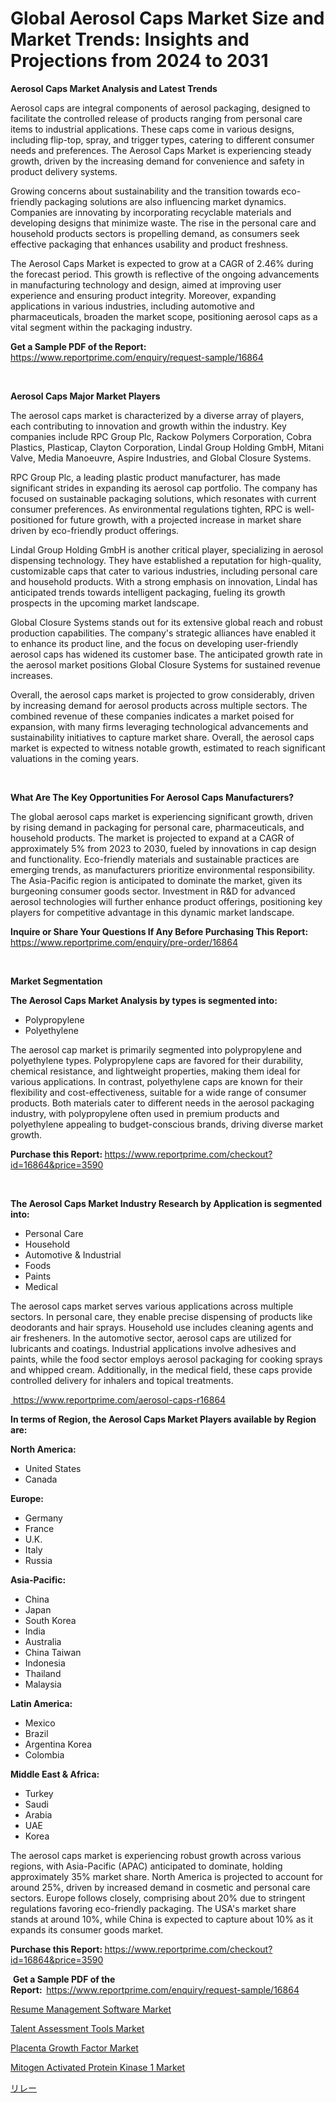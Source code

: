 <p><h1>Global Aerosol Caps Market Size and Market Trends: Insights and Projections from 2024 to 2031</h1></p><p><strong>Aerosol Caps Market Analysis and Latest Trends</strong></p>
<p><p>Aerosol caps are integral components of aerosol packaging, designed to facilitate the controlled release of products ranging from personal care items to industrial applications. These caps come in various designs, including flip-top, spray, and trigger types, catering to different consumer needs and preferences. The Aerosol Caps Market is experiencing steady growth, driven by the increasing demand for convenience and safety in product delivery systems. </p><p>Growing concerns about sustainability and the transition towards eco-friendly packaging solutions are also influencing market dynamics. Companies are innovating by incorporating recyclable materials and developing designs that minimize waste. The rise in the personal care and household products sectors is propelling demand, as consumers seek effective packaging that enhances usability and product freshness.</p><p>The Aerosol Caps Market is expected to grow at a CAGR of 2.46% during the forecast period. This growth is reflective of the ongoing advancements in manufacturing technology and design, aimed at improving user experience and ensuring product integrity. Moreover, expanding applications in various industries, including automotive and pharmaceuticals, broaden the market scope, positioning aerosol caps as a vital segment within the packaging industry.</p></p>
<p><strong>Get a Sample PDF of the Report:&nbsp;</strong> <a href="https://www.reportprime.com/enquiry/request-sample/16864?utm_campaign=1082&utm_medium=2&utm_source=Github&utm_content=ia&utm_term=24112024&utm_id=aerosol-caps">https://www.reportprime.com/enquiry/request-sample/16864</a></p>
<p>&nbsp;</p>
<p><strong>Aerosol Caps Major Market Players</strong></p>
<p><p>The aerosol caps market is characterized by a diverse array of players, each contributing to innovation and growth within the industry. Key companies include RPC Group Plc, Rackow Polymers Corporation, Cobra Plastics, Plasticap, Clayton Corporation, Lindal Group Holding GmbH, Mitani Valve, Media Manoeuvre, Aspire Industries, and Global Closure Systems. </p><p>RPC Group Plc, a leading plastic product manufacturer, has made significant strides in expanding its aerosol cap portfolio. The company has focused on sustainable packaging solutions, which resonates with current consumer preferences. As environmental regulations tighten, RPC is well-positioned for future growth, with a projected increase in market share driven by eco-friendly product offerings.</p><p>Lindal Group Holding GmbH is another critical player, specializing in aerosol dispensing technology. They have established a reputation for high-quality, customizable caps that cater to various industries, including personal care and household products. With a strong emphasis on innovation, Lindal has anticipated trends towards intelligent packaging, fueling its growth prospects in the upcoming market landscape.</p><p>Global Closure Systems stands out for its extensive global reach and robust production capabilities. The company's strategic alliances have enabled it to enhance its product line, and the focus on developing user-friendly aerosol caps has widened its customer base. The anticipated growth rate in the aerosol market positions Global Closure Systems for sustained revenue increases.</p><p>Overall, the aerosol caps market is projected to grow considerably, driven by increasing demand for aerosol products across multiple sectors. The combined revenue of these companies indicates a market poised for expansion, with many firms leveraging technological advancements and sustainability initiatives to capture market share. Overall, the aerosol caps market is expected to witness notable growth, estimated to reach significant valuations in the coming years.</p></p>
<p>&nbsp;</p>
<p><strong>What Are The Key Opportunities For Aerosol Caps Manufacturers?</strong></p>
<p><p>The global aerosol caps market is experiencing significant growth, driven by rising demand in packaging for personal care, pharmaceuticals, and household products. The market is projected to expand at a CAGR of approximately 5% from 2023 to 2030, fueled by innovations in cap design and functionality. Eco-friendly materials and sustainable practices are emerging trends, as manufacturers prioritize environmental responsibility. The Asia-Pacific region is anticipated to dominate the market, given its burgeoning consumer goods sector. Investment in R&D for advanced aerosol technologies will further enhance product offerings, positioning key players for competitive advantage in this dynamic market landscape.</p></p>
<p><strong>Inquire or Share Your Questions If Any Before Purchasing This Report:</strong> <a href="https://www.reportprime.com/enquiry/pre-order/16864?utm_campaign=1082&utm_medium=2&utm_source=Github&utm_content=ia&utm_term=24112024&utm_id=aerosol-caps">https://www.reportprime.com/enquiry/pre-order/16864</a></p>
<p>&nbsp;</p>
<p><strong>Market Segmentation</strong></p>
<p><strong>The Aerosol Caps Market Analysis by types is segmented into:</strong></p>
<p><ul><li>Polypropylene</li><li>Polyethylene</li></ul></p>
<p><p>The aerosol cap market is primarily segmented into polypropylene and polyethylene types. Polypropylene caps are favored for their durability, chemical resistance, and lightweight properties, making them ideal for various applications. In contrast, polyethylene caps are known for their flexibility and cost-effectiveness, suitable for a wide range of consumer products. Both materials cater to different needs in the aerosol packaging industry, with polypropylene often used in premium products and polyethylene appealing to budget-conscious brands, driving diverse market growth.</p></p>
<p><strong>Purchase this Report:&nbsp;</strong><a href="https://www.reportprime.com/checkout?id=16864&price=3590&utm_campaign=1082&utm_medium=2&utm_source=Github&utm_content=ia&utm_term=24112024&utm_id=aerosol-caps">https://www.reportprime.com/checkout?id=16864&price=3590</a></p>
<p>&nbsp;</p>
<p><strong>The Aerosol Caps Market Industry Research by Application is segmented into:</strong></p>
<p><ul><li>Personal Care</li><li>Household</li><li>Automotive & Industrial</li><li>Foods</li><li>Paints</li><li>Medical</li></ul></p>
<p><p>The aerosol caps market serves various applications across multiple sectors. In personal care, they enable precise dispensing of products like deodorants and hair sprays. Household use includes cleaning agents and air fresheners. In the automotive sector, aerosol caps are utilized for lubricants and coatings. Industrial applications involve adhesives and paints, while the food sector employs aerosol packaging for cooking sprays and whipped cream. Additionally, in the medical field, these caps provide controlled delivery for inhalers and topical treatments.</p></p>
<p><a href="https://www.reportprime.com/aerosol-caps-r16864?utm_campaign=1082&utm_medium=2&utm_source=Github&utm_content=ia&utm_term=24112024&utm_id=aerosol-caps">&nbsp;https://www.reportprime.com/aerosol-caps-r16864</a></p>
<p><strong>In terms of Region, the Aerosol Caps Market Players available by Region are:</strong></p>
<p>
    <p> <strong> North America: </strong>
        <ul>
            <li>United States</li>
            <li>Canada</li>
        </ul>
        </p> 
    <p> <strong> Europe: </strong>
        <ul>
            <li>Germany</li>
            <li>France</li>
            <li>U.K.</li>
            <li>Italy</li>
            <li>Russia</li>
        </ul>
        </p> 
    <p> <strong> Asia-Pacific: </strong>
        <ul>
            <li>China</li>
            <li>Japan</li>
            <li>South Korea</li>
            <li>India</li>
            <li>Australia</li>
            <li>China Taiwan</li>
            <li>Indonesia</li>
            <li>Thailand</li>
            <li>Malaysia</li>
        </ul>
        </p> 
    <p> <strong> Latin America: </strong>
        <ul>
            <li>Mexico</li>
            <li>Brazil</li>
            <li>Argentina Korea</li>
            <li>Colombia</li>
        </ul>
        </p> 
    <p> <strong> Middle East & Africa: </strong>
        <ul>
            <li>Turkey</li>
            <li>Saudi</li>
            <li>Arabia</li>
            <li>UAE</li>
            <li>Korea</li>
        </ul>
    </p>
    </p>
<p><p>The aerosol caps market is experiencing robust growth across various regions, with Asia-Pacific (APAC) anticipated to dominate, holding approximately 35% market share. North America is projected to account for around 25%, driven by increased demand in cosmetic and personal care sectors. Europe follows closely, comprising about 20% due to stringent regulations favoring eco-friendly packaging. The USA's market share stands at around 10%, while China is expected to capture about 10% as it expands its consumer goods market.</p></p>
<p><strong>Purchase this Report: </strong><a href="https://www.reportprime.com/checkout?id=16864&price=3590&utm_campaign=1082&utm_medium=2&utm_source=Github&utm_content=ia&utm_term=24112024&utm_id=aerosol-caps">https://www.reportprime.com/checkout?id=16864&price=3590</a></p>
<p>&nbsp;<strong>Get a Sample PDF of the Report:&nbsp;&nbsp;</strong><a href="https://www.reportprime.com/enquiry/request-sample/16864?utm_campaign=1082&utm_medium=2&utm_source=Github&utm_content=ia&utm_term=24112024&utm_id=aerosol-caps">https://www.reportprime.com/enquiry/request-sample/16864</a></p>
<p><strong></strong></p>
<p><p><a href="https://issuu.com/reportprime-2/docs/resume-management-software-market-s_1c5e7c2aec5c0b?utm_campaign=1082&utm_medium=2&utm_source=Github&utm_content=ia&utm_term=24112024&utm_id=aerosol-caps">Resume Management Software Market</a></p><p><a href="https://issuu.com/reportprime-2/docs/talent-assessment-tools-market-size_d19de223eb4bdd?utm_campaign=1082&utm_medium=2&utm_source=Github&utm_content=ia&utm_term=24112024&utm_id=aerosol-caps">Talent Assessment Tools Market</a></p><p><a href="https://www.linkedin.com/pulse/comprehensive-placenta-growth-factor-market-outlook-size-share-mvdvf?utm_campaign=1082&utm_medium=2&utm_source=Github&utm_content=ia&utm_term=24112024&utm_id=aerosol-caps">Placenta Growth Factor Market</a></p><p><a href="https://www.linkedin.com/pulse/comprehending-rapid-growth-global-mitogen-activated-protein-6ilff?utm_campaign=1082&utm_medium=2&utm_source=Github&utm_content=ia&utm_term=24112024&utm_id=aerosol-caps">Mitogen Activated Protein Kinase 1 Market</a></p><p><a href="https://github.com/lababdou/Market-Research-Report-List-6/blob/main/458867825022.md?utm_campaign=1082&utm_medium=2&utm_source=Github&utm_content=ia&utm_term=24112024&utm_id=aerosol-caps">リレー</a></p></p>